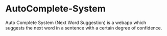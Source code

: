 # AutoComplete-System
Auto Complete System (Next Word Suggestion) is a webapp which suggests the next word in a sentence with a certain degree of confidence.
